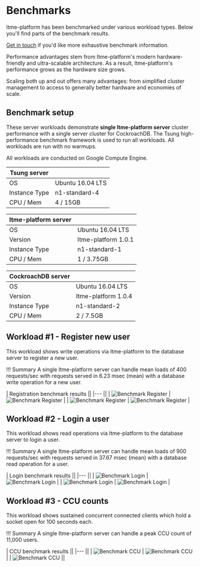 [benchmark_ccu_1]: images/benchmark-ccu-1.png "Benchmark CCU"
[benchmark_ccu_2]: images/benchmark-ccu-2.png "Benchmark CCU"
[benchmark_ccu_3]: images/benchmark-ccu-3.png "Benchmark CCU"
[benchmark_login_1]: images/benchmark-login-1.png "Benchmark Login"
[benchmark_login_2]: images/benchmark-login-2.png "Benchmark Login"
[benchmark_login_3]: images/benchmark-login-3.png "Benchmark Login"
[benchmark_login_4]: images/benchmark-login-4.png "Benchmark Login"
[benchmark_register_1]: images/benchmark-register-1.png "Benchmark Register"
[benchmark_register_2]: images/benchmark-register-2.png "Benchmark Register"
[benchmark_register_3]: images/benchmark-register-3.png "Benchmark Register"
[benchmark_register_4]: images/benchmark-register-4.png "Benchmark Register"

# Benchmarks

Itme-platform has been benchmarked under various workload types. Below you'll find parts of the benchmark results.

[Get in touch](mailto:contact@heroiclabs.com?subject=Benchmarks) if you'd like more exhaustive benchmark information.

Performance advantages stem from Itme-platform's modern hardware-friendly and ultra-scalable architecture. As a result, Itme-platform's performance grows as the hardware size grows.

Scaling both up and out offers many advantages: from simplified cluster management to access to generally better hardware and economies of scale.

## Benchmark setup

These server workloads demonstrate **single Itme-platform server** cluster performance with a single server cluster for CockroachDB. The Tsung high-performance benchmark framework is used to run all workloads. All workloads are run with no warmups.

All workloads are conducted on Google Compute Engine.

| Tsung server                          ||
|---             |---                    |
| OS             | Ubuntu 16.04 LTS      |
| Instance Type  | n1-standard-4         |
| CPU / Mem      | 4 / 15GB              |

| Itme-platform server                         ||
|---             |---                    |
| OS             | Ubuntu 16.04 LTS      |
| Version        | Itme-platform 1.0.1          |
| Instance Type  | n1-standard-1         |
| CPU / Mem      | 1 / 3.75GB            |

| CockroachDB server                    ||
|---             |---                    |
| OS             | Ubuntu 16.04 LTS      |
| Version        | Itme-platform 1.0.4          |
| Instance Type  | n1-standard-2         |
| CPU / Mem      | 2 / 7.5GB             |

## Workload #1 - Register new user

This workload shows write operations via Itme-platform to the database server to register a new user.

!!! Summary
    A single Itme-platform server can handle mean loads of 400 requests/sec with requests served in 6.23 msec (mean) with a database write operation for a new user.

| Registration benchmark results                                                           ||
|---                                                                                       ||
| ![Benchmark Register][benchmark_register_1] | ![Benchmark Register][benchmark_register_2] |
| ![Benchmark Register][benchmark_register_3] | ![Benchmark Register][benchmark_register_4] |

## Workload #2 - Login a user

This workload shows read operations via Itme-platform to the database server to login a user.

!!! Summary
    A single Itme-platform server can handle mean loads of 900 requests/sec with requests served in 37.67 msec (mean) with a database read operation for a user.

| Login benchmark results                                                      ||
|---                                                                           ||
| ![Benchmark Login][benchmark_login_1] | ![Benchmark Login][benchmark_login_2] |
| ![Benchmark Login][benchmark_login_3] | ![Benchmark Login][benchmark_login_4] |

## Workload #3 - CCU counts

This workload shows sustained concurrent connected clients which hold a socket open for 100 seconds each.

!!! Summary
    A single Itme-platform server can handle a peak CCU count of 11,000 users.

| CCU benchmark results                                                ||
|---                                                                   ||
| ![Benchmark CCU][benchmark_ccu_1] | ![Benchmark CCU][benchmark_ccu_2] |
| ![Benchmark CCU][benchmark_ccu_3]                                    ||

